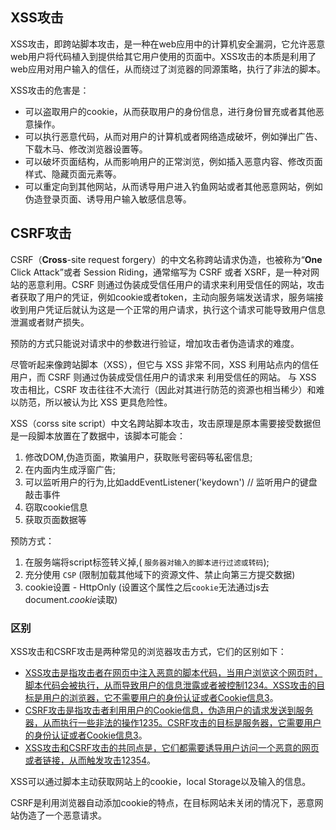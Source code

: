 ## XSS攻击

XSS攻击，即跨站脚本攻击，是一种在web应用中的计算机安全漏洞，它允许恶意web用户将代码植入到提供给其它用户使用的页面中。XSS攻击的本质是利用了web应用对用户输入的信任，从而绕过了浏览器的同源策略，执行了非法的脚本。

XSS攻击的危害是：

- 可以盗取用户的cookie，从而获取用户的身份信息，进行身份冒充或者其他恶意操作。
- 可以执行恶意代码，从而对用户的计算机或者网络造成破坏，例如弹出广告、下载木马、修改浏览器设置等。
- 可以破坏页面结构，从而影响用户的正常浏览，例如插入恶意内容、修改页面样式、隐藏页面元素等。
- 可以重定向到其他网站，从而诱导用户进入钓鱼网站或者其他恶意网站，例如伪造登录页面、诱导用户输入敏感信息等。

## CSRF攻击

CSRF（**Cross**-site request forgery）的中文名称跨站请求伪造，也被称为“**One** Click Attack”或者 Session Riding，通常缩写为 CSRF 或者 XSRF，是一种对网站的恶意利用。CSRF 则通过伪装成受信任用户的请求来利用受信任的网站，攻击者获取了用户的凭证，例如cookie或者token，主动向服务端发送请求，服务端接收到用户凭证后就认为这是一个正常的用户请求，执行这个请求可能导致用户信息泄漏或者财产损失。

预防的方式只能说对请求中的参数进行验证，增加攻击者伪造请求的难度。

尽管听起来像跨站脚本（XSS），但它与 XSS 非常不同，XSS 利用站点内的信任用户，而 CSRF 则通过伪装成受信任用户的请求来 利用受信任的网站。 与 XSS 攻击相比，CSRF 攻击往往不大流行（因此对其进行防范的资源也相当稀少）和难以防范，所以被认为比 XSS 更具危险性。

XSS（corss site script）中文名跨站脚本攻击，攻击原理是原本需要接受数据但是一段脚本放置在了数据中，该脚本可能会：

1. 修改DOM,伪造页面，欺骗用户，获取账号密码等私密信息;
2. 在内面内生成浮窗广告;
3. 可以监听用户的行为,比如addEventListener('keydown') // 监听用户的键盘敲击事件
4. 窃取cookie信息
5. 获取页面数据等

预防方式：

1. 在服务端将script标签转义掉,( `服务器对输入的脚本进行过滤或转码`);
2. 充分使用 `CSP` (限制加载其他域下的资源文件、禁止向第三方提交数据)
3. cookie设置 - HttpOnly (设置这个属性之后`cookie`无法通过js去document.*cookie*读取)

### 区别

XSS攻击和CSRF攻击是两种常见的浏览器攻击方式，它们的区别如下：

- [XSS攻击是指攻击者在网页中注入恶意的脚本代码，当用户浏览这个网页时，脚本代码会被执行，从而导致用户的信息泄露或者被控制](https://www.cnblogs.com/simon7s/p/12421262.html)[1](https://www.cnblogs.com/simon7s/p/12421262.html)[2](https://www.jianshu.com/p/d170e3fa1bb2)[3](https://blog.csdn.net/guoqiankunmiss/article/details/116698367)[4](https://www.jianshu.com/p/01d60c6828d3)[。XSS攻击的目标是用户的浏览器，它不需要用户的身份认证或者Cookie信息](https://blog.csdn.net/guoqiankunmiss/article/details/116698367)[3](https://blog.csdn.net/guoqiankunmiss/article/details/116698367)。
- [CSRF攻击是指攻击者利用用户的Cookie信息，伪造用户的请求发送到服务器，从而执行一些非法的操作](https://www.cnblogs.com/simon7s/p/12421262.html)[1](https://www.cnblogs.com/simon7s/p/12421262.html)[2](https://www.jianshu.com/p/d170e3fa1bb2)[3](https://blog.csdn.net/guoqiankunmiss/article/details/116698367)[5](https://blog.csdn.net/weixin_42615105/article/details/108303684)[。CSRF攻击的目标是服务器，它需要用户的身份认证或者Cookie信息](https://blog.csdn.net/guoqiankunmiss/article/details/116698367)[3](https://blog.csdn.net/guoqiankunmiss/article/details/116698367)。
- [XSS攻击和CSRF攻击的共同点是，它们都需要诱导用户访问一个恶意的网页或者链接，从而触发攻击](https://www.cnblogs.com/simon7s/p/12421262.html)[1](https://www.cnblogs.com/simon7s/p/12421262.html)[2](https://www.jianshu.com/p/d170e3fa1bb2)[3](https://blog.csdn.net/guoqiankunmiss/article/details/116698367)[5](https://blog.csdn.net/weixin_42615105/article/details/108303684)[4](https://www.jianshu.com/p/01d60c6828d3)。

XSS可以通过脚本主动获取网站上的cookie，local Storage以及输入的信息。

CSRF是利用浏览器自动添加cookie的特点，在目标网站未关闭的情况下，恶意网站伪造了一个恶意请求。